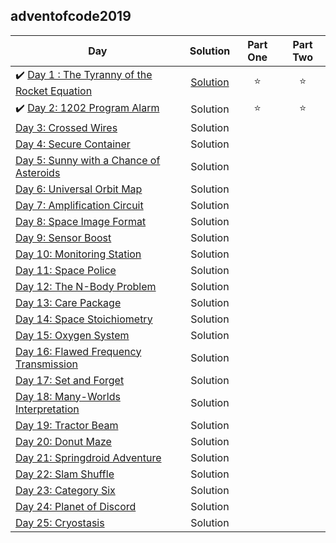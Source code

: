 ## adventofcode2019

| Day | Solution | Part One | Part Two | 
|---|:---:|:---:|:---:|
|✔️ [Day 1 : The Tyranny of the Rocket Equation](https://adventofcode.com/2019/day/1) | [Solution](https://github.com/tvigg/adventofcode2019/tree/master/day1) | ⭐️ | ⭐️ |
|✔️ [Day 2: 1202 Program Alarm](https://adventofcode.com/2019/day/2) | Solution | ⭐️ | ⭐️ |
| [Day 3: Crossed Wires](https://adventofcode.com/2019/day/3) | Solution |  |  |
| [Day 4: Secure Container](https://adventofcode.com/2019/day/4) | Solution |  |  |
| [Day 5: Sunny with a Chance of Asteroids](https://adventofcode.com/2019/day/5) |  Solution  |  |  |
| [Day 6: Universal Orbit Map](https://adventofcode.com/2019/day/6) |  Solution  |  |  |
| [Day 7: Amplification Circuit](https://adventofcode.com/2019/day/7) |  Solution  |  |  |
| [Day 8: Space Image Format](https://adventofcode.com/2019/day/8) |  Solution  |  |  |
| [Day 9: Sensor Boost](https://adventofcode.com/2019/day/9) |  Solution  |  |  |
| [Day 10: Monitoring Station](https://adventofcode.com/2019/day/10) |  Solution  |  |  |
| [Day 11: Space Police](https://adventofcode.com/2019/day/11) |  Solution  |  |  |
| [Day 12: The N-Body Problem](https://adventofcode.com/2019/day/12) |  Solution  |  |  |
| [Day 13: Care Package](https://adventofcode.com/2019/day/13) |  Solution  |  |  |
| [Day 14: Space Stoichiometry](https://adventofcode.com/2019/day/14) |  Solution  |  |  |
| [Day 15: Oxygen System](https://adventofcode.com/2019/day/15) |  Solution  |  |  |
| [Day 16: Flawed Frequency Transmission](https://adventofcode.com/2019/day/16) |  Solution  |  |  |
| [Day 17: Set and Forget](https://adventofcode.com/2019/day/17) |  Solution  |  |  |
| [Day 18: Many-Worlds Interpretation](https://adventofcode.com/2019/day/18) |  Solution  |  |  |
| [Day 19: Tractor Beam](https://adventofcode.com/2019/day/19) |  Solution  |  |  |
| [Day 20: Donut Maze](https://adventofcode.com/2019/day/20) |  Solution  |  |  |
| [Day 21: Springdroid Adventure](https://adventofcode.com/2019/day/21) |  Solution  |  |  |
| [Day 22: Slam Shuffle](https://adventofcode.com/2019/day/22) |  Solution  |  |  |
| [Day 23: Category Six](https://adventofcode.com/2019/day/23) |  Solution  |  |  |
| [Day 24: Planet of Discord](https://adventofcode.com/2019/day/24) |  Solution  |  |  |
| [Day 25: Cryostasis](https://adventofcode.com/2019/day/25) |  Solution  |  |  |
